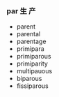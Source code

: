 ### par 生 产

- parent
- parental
- parentage
- primipara
- primiparous
- primiparity
- multipauous
- biparous
- fissiparous